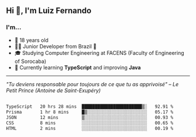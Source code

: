 <h2>Hi 👋, I'm Luiz Fernando</h2>

### I'm...
* 🤟 18 years old
* 👨‍💻 Junior Developer from Brazil 💚
* 🎓 Studying Computer Engineering at FACENS (Faculty of Engineering of Sorocaba)
* 🔭 Currently learning **TypeScript** and improving **Java**

---

_"Tu deviens responsable pour toujours de ce que tu as apprivoisé" – Le Petit Prince (Antoine de Saint-Exupéry)_

##

<!--START_SECTION:waka-->

```txt
TypeScript   20 hrs 28 mins  ███████████████████████▒░   92.91 %
Prisma       1 hr 8 mins     █▒░░░░░░░░░░░░░░░░░░░░░░░   05.17 %
JSON         12 mins         ▒░░░░░░░░░░░░░░░░░░░░░░░░   00.93 %
CSS          8 mins          ░░░░░░░░░░░░░░░░░░░░░░░░░   00.65 %
HTML         2 mins          ░░░░░░░░░░░░░░░░░░░░░░░░░   00.19 %
```

<!--END_SECTION:waka-->

